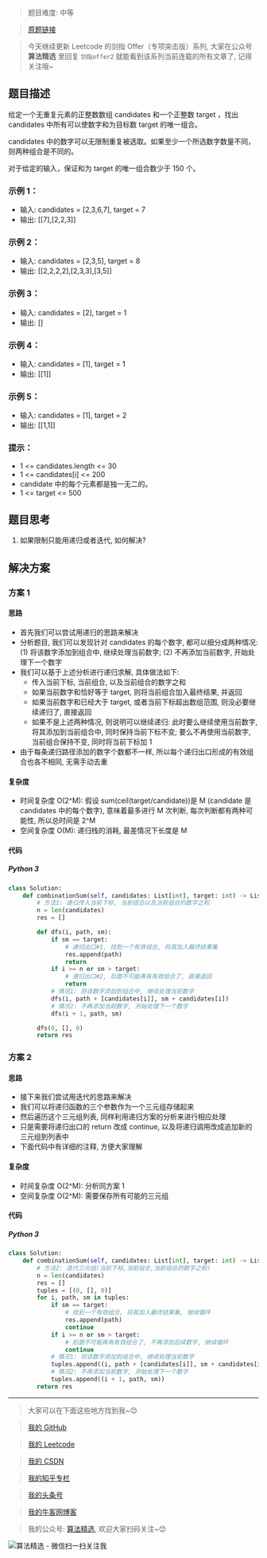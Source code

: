 > 题目难度: 中等

> [原题链接](https://leetcode.cn/problems/Ygoe9J/)

> 今天继续更新 Leetcode 的剑指 Offer（专项突击版）系列, 大家在公众号 **算法精选** 里回复 `剑指offer2` 就能看到该系列当前连载的所有文章了, 记得关注哦~

## 题目描述

给定一个无重复元素的正整数数组 candidates 和一个正整数 target ，找出 candidates 中所有可以使数字和为目标数 target 的唯一组合。

candidates 中的数字可以无限制重复被选取。如果至少一个所选数字数量不同，则两种组合是不同的。

对于给定的输入，保证和为 target 的唯一组合数少于 150 个。

### 示例 1：

- 输入: candidates = [2,3,6,7], target = 7
- 输出: [[7],[2,2,3]]

### 示例 2：

- 输入: candidates = [2,3,5], target = 8
- 输出: [[2,2,2,2],[2,3,3],[3,5]]

### 示例 3：

- 输入: candidates = [2], target = 1
- 输出: []

### 示例 4：

- 输入: candidates = [1], target = 1
- 输出: [[1]]

### 示例 5：

- 输入: candidates = [1], target = 2
- 输出: [[1,1]]

### 提示：

- 1 <= candidates.length <= 30
- 1 <= candidates[i] <= 200
- candidate 中的每个元素都是独一无二的。
- 1 <= target <= 500

## 题目思考

1. 如果限制只能用递归或者迭代, 如何解决?

## 解决方案

### 方案 1

#### 思路

- 首先我们可以尝试用递归的思路来解决
- 分析题目, 我们可以发现针对 candidates 的每个数字, 都可以细分成两种情况: (1) 将该数字添加到组合中, 继续处理当前数字; (2) 不再添加当前数字, 开始处理下一个数字
- 我们可以基于上述分析进行递归求解, 具体做法如下:
  - 传入当前下标, 当前组合, 以及当前组合的数字之和
  - 如果当前数字和恰好等于 target, 则将当前组合加入最终结果, 并返回
  - 如果当前数字和已经大于 target, 或者当前下标超出数组范围, 则没必要继续递归了, 直接返回
  - 如果不是上述两种情况, 则说明可以继续递归: 此时要么继续使用当前数字, 将其添加到当前组合中, 同时保持当前下标不变; 要么不再使用当前数字, 当前组合保持不变, 同时将当前下标加 1
- 由于每条递归路径添加的数字个数都不一样, 所以每个递归出口形成的有效组合也各不相同, 无需手动去重

#### 复杂度

- 时间复杂度 O(2^M): 假设 sum(ceil(target/candidate))是 M (candidate 是 candidates 中的每个数字), 意味着最多进行 M 次判断, 每次判断都有两种可能性, 所以总时间是 2^M
- 空间复杂度 O(M): 递归栈的消耗, 最差情况下长度是 M

#### 代码

##### Python 3

```python
class Solution:
    def combinationSum(self, candidates: List[int], target: int) -> List[List[int]]:
        # 方法1: 递归传入当前下标, 当前组合以及当前组合的数字之和
        n = len(candidates)
        res = []

        def dfs(i, path, sm):
            if sm == target:
                # 递归出口#1, 找到一个有效组合, 将其加入最终结果集
                res.append(path)
                return
            if i >= n or sm > target:
                # 递归出口#2, 后面不可能再有有效组合了, 直接返回
                return
            # 情况1: 将该数字添加到组合中, 继续处理当前数字
            dfs(i, path + [candidates[i]], sm + candidates[i])
            # 情况2: 不再添加当前数字, 开始处理下一个数字
            dfs(i + 1, path, sm)

        dfs(0, [], 0)
        return res
```

### 方案 2

#### 思路

- 接下来我们尝试用迭代的思路来解决
- 我们可以将递归函数的三个参数作为一个三元组存储起来
- 然后遍历这个三元组列表, 同样利用递归方案的分析来进行相应处理
- 只是需要将递归出口的 return 改成 continue, 以及将递归调用改成追加新的三元组到列表中
- 下面代码中有详细的注释, 方便大家理解

#### 复杂度

- 时间复杂度 O(2^M): 分析同方案 1
- 空间复杂度 O(2^M): 需要保存所有可能的三元组

#### 代码

##### Python 3

```python
class Solution:
    def combinationSum(self, candidates: List[int], target: int) -> List[List[int]]:
        # 方法2: 迭代三元组(当前下标,当前组合,当前组合的数字之和)
        n = len(candidates)
        res = []
        tuples = [(0, [], 0)]
        for i, path, sm in tuples:
            if sm == target:
                # 找到一个有效组合, 将其加入最终结果集, 继续循环
                res.append(path)
                continue
            if i >= n or sm > target:
                # 后面不可能再有有效组合了, 不再添加后续数字, 继续循环
                continue
            # 情况1: 将该数字添加到组合中, 继续处理当前数字
            tuples.append((i, path + [candidates[i]], sm + candidates[i]))
            # 情况2: 不再添加当前数字, 开始处理下一个数字
            tuples.append((i + 1, path, sm))
        return res
```

---

> 大家可以在下面这些地方找到我~😊

> [我的 GitHub](https://github.com/zjulyx)

> [我的 Leetcode](https://leetcode-cn.com/u/suibianfahui/)

> [我的 CSDN](https://me.csdn.net/zjulyx1993)

> [我的知乎专栏](https://zhuanlan.zhihu.com/c_1242508721932464128)

> [我的头条号](https://www.toutiao.com/c/user/1090304683804520/#mid=1671643017345028)

> [我的牛客网博客](https://blog.nowcoder.net/zjulyx)

> 我的公众号: [算法精选](https://mp.weixin.qq.com/s?__biz=MzA5MDk1MjI5MA==&mid=2247484158&idx=1&sn=90176bac32cf7af40e4074c721fd8a95&chksm=900285f3a7750ce5a068c9c9773781461819633f2fd60533732637ec9520c908371ebc218d49&scene=178&cur_album_id=1386231241346859009#rd), 欢迎大家扫码关注~😊

![算法精选 - 微信扫一扫关注我](https://pic1.zhimg.com/80/v2-7c988a7b35886df51596ef23616764ac_1440w.jpg)
